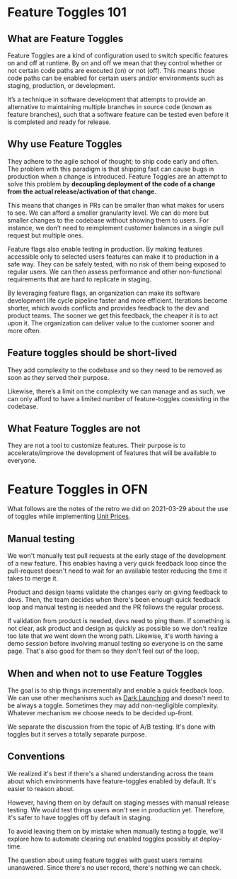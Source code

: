 # Feature Toggles 101
## What are Feature Toggles

Feature Toggles are a kind of configuration used to switch specific features on and off at runtime. By on and off we mean that they control whether or not certain code paths are executed (on) or not (off). This means those code paths can be enabled for certain users and/or environments such as staging, production, or development.

It’s a technique in software development that attempts to provide an alternative to maintaining multiple branches in source code (known as feature branches), such that a software feature can be tested even before it is completed and ready for release.

## Why use Feature Toggles

They adhere to the agile school of thought; to ship code early and often. The problem with this paradigm is that shipping fast can cause bugs in production when a change is introduced. Feature Toggles are an attempt to solve this problem by **decoupling deployment of the code of a change from the actual release/activation of that change.**

This means that changes in PRs can be smaller than what makes for users to see. We can afford a smaller granularity level. We can do more but smaller changes to the codebase without showing them to users. For instance, we don’t need to reimplement customer balances in a single pull request but multiple ones.

Feature flags also enable testing in production. By making features accessible only to selected users features can make it to production in a safe way. They can be safely tested, with no risk of them being exposed to regular users. We can then assess performance and other non-functional requirements that are hard to replicate in staging.

By leveraging feature flags, an organization can make its software development life cycle pipeline faster and more efficient. Iterations become shorter, which avoids conflicts and provides feedback to the dev and product teams. The sooner we get this feedback, the cheaper it is to act upon it. The organization can deliver value to the customer sooner and more often.

## Feature toggles should be short-lived
They add complexity to the codebase and so they need to be removed as soon as they served their purpose.

Likewise, there’s a limit on the complexity we can manage and as such, we can only afford to have a limited number of feature-toggles coexisting in the codebase.

## What Feature Toggles are not
They are not a tool to customize features. Their purpose is to accelerate/improve the development of features that will be available to everyone. 

# Feature Toggles in OFN

What follows are the notes of the retro we did on 2021-03-29 about the use of toggles while implementing [Unit Prices](https://github.com/openfoodfoundation/openfoodnetwork/issues/6449).

## Manual testing

We won't manually test pull requests at the early stage of the development of a new feature. This enables having a very quick feedback loop since the pull-request doesn't need to wait for an available tester reducing the time it takes to merge it.

Product and design teams validate the changes early on giving feedback to devs. Then, the team decides when there's been enough quick feedback loop and manual testing is needed and the PR follows the regular process.

If validation from product is needed, devs need to ping them. If something is not clear, ask product and design as quickly as possible so we don't realize too late that we went down the wrong path. Likewise, it's worth having a demo session before involving manual testing so everyone is on the same page. That's also good for them so they don't feel out of the loop.

## When and when not to use Feature Toggles

The goal is to ship things incrementally and enable a quick feedback loop. We can use other mechanisms such as [Dark Launching](https://martinfowler.com/bliki/DarkLaunching.html) and doesn't need to be always a toggle. Sometimes they may add non-negligible complexity. Whatever mechanism we choose needs to be decided up-front.

We separate the discussion from the topic of A/B testing. It's done with toggles but it serves a totally separate purpose.

## Conventions

We realized it's best if there's a shared understanding across the team about which environments have feature-toggles enabled by default. It's easier to reason about.
 
However, having them on by default on staging messes with manual release testing. We would test things users won't see in production yet. Therefore, it's safer to have toggles off by default in staging. 

To avoid leaving them on by mistake when manually testing a toggle, we'll explore how to automate clearing out enabled toggles possibly at deploy-time.                                                                                                                                                                                         
                        
The question about using feature toggles with guest users remains unanswered. Since there's no user record, there's nothing we can check.